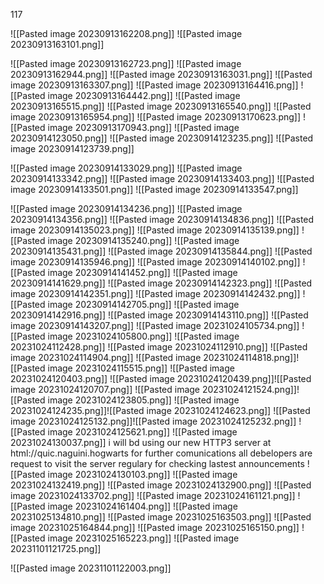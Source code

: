 117

![[Pasted image 20230913162208.png]]
![[Pasted image 20230913163101.png]]

![[Pasted image 20230913162723.png]]
![[Pasted image 20230913162944.png]]
![[Pasted image 20230913163031.png]]
![[Pasted image 20230913163307.png]]
![[Pasted image 20230913164416.png]]
![[Pasted image 20230913164442.png]]
![[Pasted image 20230913165515.png]]
![[Pasted image 20230913165540.png]]
![[Pasted image 20230913165954.png]]
![[Pasted image 20230913170623.png]]
![[Pasted image 20230913170943.png]]
![[Pasted image 20230914123050.png]]
![[Pasted image 20230914123235.png]]
![[Pasted image 20230914123739.png]]

![[Pasted image 20230914133029.png]]
![[Pasted image 20230914133342.png]]
![[Pasted image 20230914133403.png]]
![[Pasted image 20230914133501.png]]
![[Pasted image 20230914133547.png]]

![[Pasted image 20230914134236.png]]
![[Pasted image 20230914134356.png]]
![[Pasted image 20230914134836.png]]
![[Pasted image 20230914135023.png]]
![[Pasted image 20230914135139.png]]
![[Pasted image 20230914135240.png]]
![[Pasted image 20230914135431.png]]
![[Pasted image 20230914135844.png]]
![[Pasted image 20230914135946.png]]
![[Pasted image 20230914140102.png]]
![[Pasted image 20230914141452.png]]
![[Pasted image 20230914141629.png]]
![[Pasted image 20230914142323.png]]
![[Pasted image 20230914142351.png]]
![[Pasted image 20230914142432.png]]
![[Pasted image 20230914142705.png]]
![[Pasted image 20230914142916.png]]
![[Pasted image 20230914143110.png]]
![[Pasted image 20230914143207.png]]
![[Pasted image 20231024105734.png]]
![[Pasted image 20231024105800.png]]
![[Pasted image 20231024112428.png]]
![[Pasted image 20231024112910.png]]
![[Pasted image 20231024114904.png]]
![[Pasted image 20231024114818.png]]![[Pasted image 20231024115515.png]]
![[Pasted image 20231024120403.png]]
![[Pasted image 20231024120439.png]]![[Pasted image 20231024120707.png]]
![[Pasted image 20231024121524.png]]![[Pasted image 20231024123805.png]]
![[Pasted image 20231024124235.png]]![[Pasted image 20231024124623.png]]
![[Pasted image 20231024125132.png]]![[Pasted image 20231024125232.png]]
![[Pasted image 20231024125621.png]]
![[Pasted image 20231024130037.png]]
i will bd using our new HTTP3 server at html://quic.naguini.hogwarts for further comunications
all debelopers are request to visit the server regulary for checking lastest announcements
![[Pasted image 20231024130103.png]]
![[Pasted image 20231024132419.png]]
![[Pasted image 20231024132900.png]]
![[Pasted image 20231024133702.png]]
![[Pasted image 20231024161121.png]]
![[Pasted image 20231024161404.png]]
![[Pasted image 20231025134810.png]]
![[Pasted image 20231025163503.png]]
![[Pasted image 20231025164844.png]]
![[Pasted image 20231025165150.png]]
![[Pasted image 20231025165223.png]]
![[Pasted image 20231101121725.png]]

![[Pasted image 20231101122003.png]]